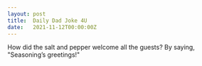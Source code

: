 ```yaml
---
layout: post
title:  Daily Dad Joke 4U
date:   2021-11-12T00:00:00Z
---
```

How did the salt and pepper welcome all the guests? By saying, "Seasoning’s greetings!"
